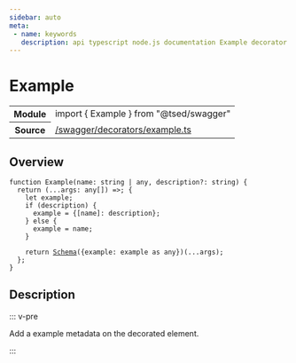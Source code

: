 ```yaml
---
sidebar: auto
meta:
 - name: keywords
   description: api typescript node.js documentation Example decorator
---
```

# Example <Badge text="Decorator" type="decorator"/>
<!-- Summary -->
<section class="symbol-info"><table class="is-full-width"><tbody><tr><th>Module</th><td><div class="lang-typescript"><span class="token keyword">import</span> { Example }&nbsp;<span class="token keyword">from</span>&nbsp;<span class="token string">"@tsed/swagger"</span></div></td></tr><tr><th>Source</th><td><a href="https://github.com/Romakita/ts-express-decorators/blob/v4.30.1/src//swagger/decorators/example.ts#L0-L0">/swagger/decorators/example.ts</a></td></tr></tbody></table></section>

<!-- Overview -->
## Overview


<pre><code class="typescript-lang ">function <span class="token function">Example</span><span class="token punctuation">(</span>name<span class="token punctuation">:</span> <span class="token keyword">string</span> | <span class="token keyword">any</span><span class="token punctuation">,</span> description?<span class="token punctuation">:</span> <span class="token keyword">string</span><span class="token punctuation">)</span> <span class="token punctuation">{</span>
  return <span class="token punctuation">(</span>...args<span class="token punctuation">:</span> <span class="token keyword">any</span><span class="token punctuation">[</span><span class="token punctuation">]</span><span class="token punctuation">)</span> =&gt<span class="token punctuation">;</span> <span class="token punctuation">{</span>
    <span class="token keyword">let</span> example<span class="token punctuation">;</span>
    if <span class="token punctuation">(</span>description<span class="token punctuation">)</span> <span class="token punctuation">{</span>
      example<span class="token punctuation"> = </span><span class="token punctuation">{</span><span class="token punctuation">[</span>name<span class="token punctuation">]</span><span class="token punctuation">:</span> description<span class="token punctuation">}</span><span class="token punctuation">;</span>
    <span class="token punctuation">}</span> else <span class="token punctuation">{</span>
      example<span class="token punctuation"> = </span>name<span class="token punctuation">;</span>
    <span class="token punctuation">}</span>

    return <span class="token function"><a href="/api/common/jsonschema/decorators/Schema.html"><span class="token">Schema</span></a></span><span class="token punctuation">(</span><span class="token punctuation">{</span>example<span class="token punctuation">:</span> example <span class="token keyword">as</span> <span class="token keyword">any</span><span class="token punctuation">}</span><span class="token punctuation">)</span><span class="token punctuation">(</span>...args<span class="token punctuation">)</span><span class="token punctuation">;</span>
  <span class="token punctuation">}</span><span class="token punctuation">;</span>
<span class="token punctuation">}</span>
</code></pre>



<!-- Description -->
## Description

::: v-pre

Add a example metadata on the decorated element.


:::